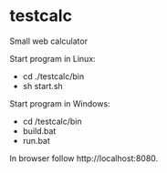 # testcalc
Small web calculator

Start program in Linux:
  - cd ./testcalc/bin
  - sh start.sh
  
Start program in Windows: 
  - cd /testcalc/bin
  - build.bat
  - run.bat

In browser follow http://localhost:8080.
